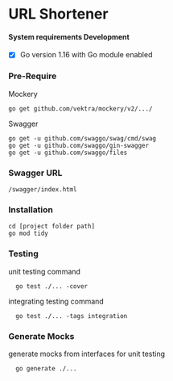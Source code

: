 # URL Shortener

#### System requirements Development
- [x]  Go version 1.16 with Go module enabled

### Pre-Require

Mockery
```
go get github.com/vektra/mockery/v2/.../
```
Swagger
```
go get -u github.com/swaggo/swag/cmd/swag
go get -u github.com/swaggo/gin-swagger
go get -u github.com/swaggo/files
```

### Swagger URL
```
/swagger/index.html
```

### Installation

```
cd [project folder path]
go mod tidy
```

### Testing 
unit testing command

```
  go test ./... -cover
```

integrating testing command

```
  go test ./... -tags integration
```


### Generate Mocks

generate mocks from interfaces for unit testing

```
  go generate ./...
```
